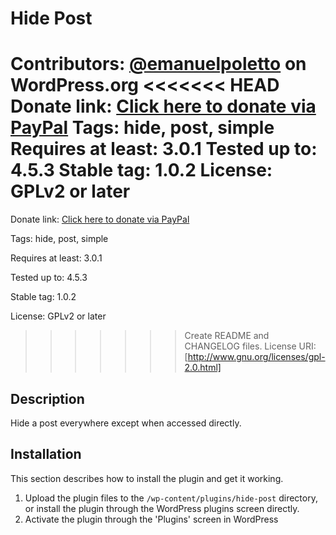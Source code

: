 # Hide Post

Contributors: [@emanuelpoletto](https://profiles.wordpress.org/emanuelpoletto) on WordPress.org
<<<<<<< HEAD
Donate link: [Click here to donate via PayPal](https://www.paypal.com/cgi-bin/webscr?cmd=_s-xclick&hosted_button_id=3S9RPEFELV66Q)
Tags: hide, post, simple
Requires at least: 3.0.1
Tested up to: 4.5.3
Stable tag: 1.0.2
License: GPLv2 or later
=======

Donate link: [Click here to donate via PayPal](https://www.paypal.com/cgi-bin/webscr?cmd=_s-xclick&hosted_button_id=3S9RPEFELV66Q)

Tags: hide, post, simple

Requires at least: 3.0.1

Tested up to: 4.5.3

Stable tag: 1.0.2

License: GPLv2 or later

>>>>>>> Create README and CHANGELOG files.
License URI: [http://www.gnu.org/licenses/gpl-2.0.html]

## Description

Hide a post everywhere except when accessed directly.

## Installation

This section describes how to install the plugin and get it working.

1. Upload the plugin files to the `/wp-content/plugins/hide-post` directory, or install the plugin through the WordPress plugins screen directly.
2. Activate the plugin through the 'Plugins' screen in WordPress
